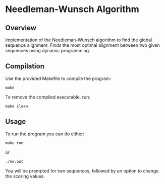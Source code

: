 # Needleman-Wunsch Algorithm

## Overview
Implementation of the Needleman-Wunsch algorithm to find the global sequence alignment. Finds the most optimal alignment between two given sequences using dynamic programming.


## Compilation
Use the provided Makefile to compile the program:
```
make
```
To remove the compiled executable, run:
```
make clean
```

## Usage
To run the program you can do either:
```
make run
```
or
```
./nw.out
```

You will be prompted for two sequences, followed by an option to change the scoring values.


